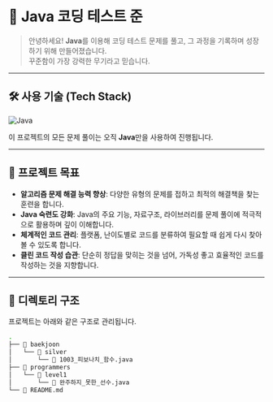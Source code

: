 # 🚀 Java 코딩 테스트 준

> 안녕하세요! **Java**를 이용해 코딩 테스트 문제를 풀고, 그 과정을 기록하며 성장하기 위해 만들어졌습니다.  
> 꾸준함이 가장 강력한 무기라고 믿습니다.

---

## 🛠️ 사용 기술 (Tech Stack)

![Java](https://img.shields.io/badge/Java-ED8B00?style=for-the-badge&logo=java&logoColor=white)

이 프로젝트의 모든 문제 풀이는 오직 **Java**만을 사용하여 진행됩니다.

---

## 🎯 프로젝트 목표

-   **알고리즘 문제 해결 능력 향상**: 다양한 유형의 문제를 접하고 최적의 해결책을 찾는 훈련을 합니다.
-   **Java 숙련도 강화**: Java의 주요 기능, 자료구조, 라이브러리를 문제 풀이에 적극적으로 활용하며 깊이 이해합니다.
-   **체계적인 코드 관리**: 플랫폼, 난이도별로 코드를 분류하여 필요할 때 쉽게 다시 찾아볼 수 있도록 합니다.
-   **클린 코드 작성 습관**: 단순히 정답을 맞히는 것을 넘어, 가독성 좋고 효율적인 코드를 작성하는 것을 지향합니다.

---

## 📁 디렉토리 구조

프로젝트는 아래와 같은 구조로 관리됩니다.

```bash
.
├── 📁 baekjoon
│   └── 📁 silver
│       └── 📄 1003_피보나치_함수.java
├── 📁 programmers
│   └── 📁 level1
│       └── 📄 완주하지_못한_선수.java
└── 📄 README.md